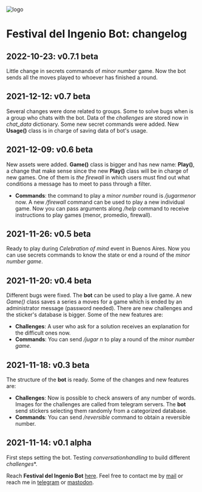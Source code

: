 ![logo](https://gitlab.com/rodrigovalla/festivaldelingeniobot/-/raw/themoststable/assets/img/icon_64.png)

# Festival del Ingenio Bot: changelog

## 2022-10-23: v0.7.1 beta

Little change in secrets commands of *minor number* game. Now the bot sends all the moves played
to whoever has finished a round.  

## 2021-12-12: v0.7 beta

Several changes were done related to groups. Some to solve bugs when is a group who chats with the bot.
Data of the *challenges* are stored now in *chat_data* dictionary. Some new secret commands were added.
New **Usage()** class is in charge of saving data of bot's usage.

## 2021-12-09: v0.6 beta

New assets were added. **Game()** class is bigger and has new name: **Play()**, a change that make sense since
the new **Play()** class will be in charge of new games. One of them is *the firewall* in which users must find
out what conditions a message has to meet to pass through a filter.

- **Commands**: the command to play a *minor number* round is */jugarmenor* now. A new */firewall* command
can be used to play a new individual game. Now you can pass arguments along */help* command to receive
instructions to play games (menor, promedio, firewall).

## 2021-11-26: v0.5 beta

Ready to play during *Celebration of mind* event in Buenos Aires. Now you can use secrets commands to
know the state or end a round of the *minor number game*.  

## 2021-11-20: v0.4 beta

Different bugs were fixed. The **bot** can be used to play a live game. A new *Game()* class saves a series
a moves for a game which is ended by an administrator message (password needed). There are new challenges and the
sticker's database is bigger. Some of the new features are:  

- **Challenges**: A user who ask for a solution receives an explanation for the difficult ones now.
- **Commands**: You can send */jugar n* to play a round of the *minor number game*.

## 2021-11-18: v0.3 beta

The structure of the **bot** is ready. Some of the changes and new features are:

- **Challenges**: Now is possible to check answers of any number of words. Images for the challenges are
called from telegram servers. The **bot** send stickers selecting them randomly from a categorized database.
- **Commands**: You can send */reversible* command to obtain a reversible number.  

## 2021-11-14: v0.1 alpha

First steps setting the bot. Testing *conversationhandling* to build different *challenges**.

Reach **Festival del Ingenio Bot** [here](https://t.me/festivaldelingeniobot_bot).
Feel free to contact me by [mail](mailto:rodrigovalla@protonmail.ch) or reach me in
[telegram](https://t.me/rvalla) or [mastodon](https://fosstodon.org/@rvalla).
